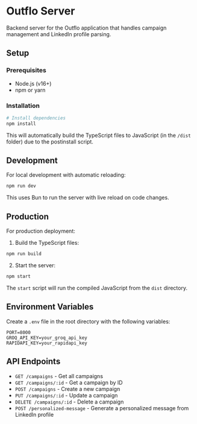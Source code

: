 # Outflo Server

Backend server for the Outflo application that handles campaign management and LinkedIn profile parsing.

## Setup

### Prerequisites

- Node.js (v16+)
- npm or yarn

### Installation

```bash
# Install dependencies
npm install
```

This will automatically build the TypeScript files to JavaScript (in the `/dist` folder) due to the postinstall script.

## Development

For local development with automatic reloading:

```bash
npm run dev
```

This uses Bun to run the server with live reload on code changes.

## Production

For production deployment:

1. Build the TypeScript files:

```bash
npm run build
```

2. Start the server:

```bash
npm start
```

The `start` script will run the compiled JavaScript from the `dist` directory.

## Environment Variables

Create a `.env` file in the root directory with the following variables:

```
PORT=8000
GROQ_API_KEY=your_groq_api_key
RAPIDAPI_KEY=your_rapidapi_key
```

## API Endpoints

- `GET /campaigns` - Get all campaigns
- `GET /campaigns/:id` - Get a campaign by ID
- `POST /campaigns` - Create a new campaign
- `PUT /campaigns/:id` - Update a campaign
- `DELETE /campaigns/:id` - Delete a campaign
- `POST /personalized-message` - Generate a personalized message from LinkedIn profile
